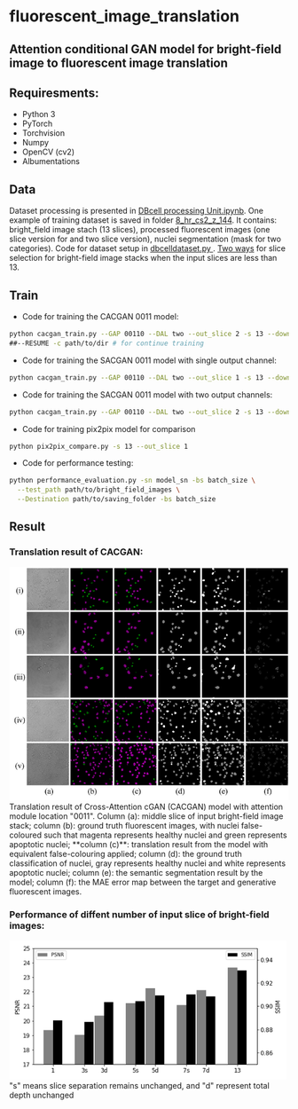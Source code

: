 # fluorescent_image_translation
Attention conditional GAN model for bright-field image to fluorescent image translation
---

## Requiresments:
* Python 3
* PyTorch
* Torchvision
* Numpy
* OpenCV (cv2)
* Albumentations

## Data
Dataset processing is presented in [DBcell processing Unit.ipynb](https://github.com/SpikeRXWong/fluorescent_image_translation/blob/main/utils/DBcell%20processing%20Unit.ipynb). One example of training dataset is saved in folder [8_hr_cs2_z_144](https://github.com/SpikeRXWong/fluorescent_image_translation/tree/main/Image/8_hr_cs2_z_144). It contains: bright_field image stach (13 slices), processed fluorescent images (one slice version for and two slice version), nuclei segmentation (mask for two categories). Code for dataset setup in [dbcelldataset.py ](https://github.com/SpikeRXWong/fluorescent_image_translation/blob/main/dbcelldataset.py). [Two ways](https://github.com/SpikeRXWong/fluorescent_image_translation/blob/main/dbcelldataset.py#L151) for slice selection for bright-field image stacks when the input slices are less than 13.

## Train
- Code for training the CACGAN 0011 model:

```bash
python cacgan_train.py --GAP 00110 --DAL two --out_slice 2 -s 13 --down_step 5 --has_mask \
##--RESUME -c path/to/dir # for continue training
```

- Code for training the SACGAN 0011 model with single output channel:
```bash
python cacgan_train.py --GAP 00110 --DAL two --out_slice 1 -s 13 --down_step 5
```

- Code for training the SACGAN 0011 model with two output channels:
```bash
python cacgan_train.py --GAP 00110 --DAL two --out_slice 2 -s 13 --down_step 5
```

- Code for training pix2pix model for comparison
```bash
python pix2pix_compare.py -s 13 --out_slice 1
```

- Code for performance testing:
```bash
python performance_evaluation.py -sn model_sn -bs batch_size \
  --test_path path/to/bright_field_images \
  --Destination path/to/saving_folder -bs batch_size
```

## Result

### Translation result of CACGAN:
<img src="Image/sample_image/cacgan0011_r_5_8_l.png" width="750">
Translation result of Cross-Attention cGAN (CACGAN) model with attention module location "0011". Column (a): middle slice of input bright-field image stack; column (b): ground truth fluorescent images, with nuclei false-coloured such that magenta represents healthy nuclei and green represents apoptotic nuclei; **column (c)**: translation result from the model with equivalent false-colouring applied; column (d): the ground truth classification of nuclei, gray represents healthy nuclei and white represents apoptotic nuclei; column (e): the semantic segmentation result by the model; column (f): the MAE error map between the target and generative fluorescent images.

### Performance of diffent number of input slice of bright-field images:
<img src="Image/sample_image/slicespsnrssim.png" width="500">
"s" means slice separation remains unchanged, and "d" represent total depth unchanged
